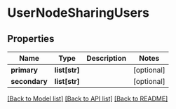 # UserNodeSharingUsers

## Properties
Name | Type | Description | Notes
------------ | ------------- | ------------- | -------------
**primary** | **list[str]** |  | [optional] 
**secondary** | **list[str]** |  | [optional] 

[[Back to Model list]](../README.md#documentation-for-models) [[Back to API list]](../README.md#documentation-for-api-endpoints) [[Back to README]](../README.md)

